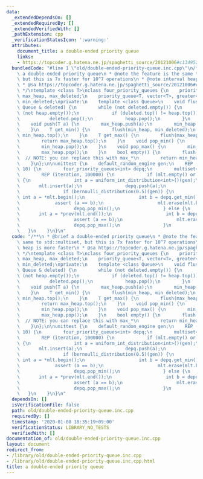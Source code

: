 ```yaml
---
data:
  _extendedDependsOn: []
  _extendedRequiredBy: []
  _extendedVerifiedWith: []
  _pathExtension: cpp
  _verificationStatusIcon: ':warning:'
  attributes:
    document_title: a double-ended priority queue
    links:
    - https://topcoder.g.hatena.ne.jp/spaghetti_source/20121006#c1349522933
  bundledCode: "#line 1 \"old/double-ended-priority-queue.inc.cpp\"\n/**\n * @brief\
    \ a double-ended priority queue\n * @note the feature is the same to std::multiset,\
    \ but this is 7x faster for 10^7 operations\n * @note interval heap is more faster\n\
    \ * @sa https://topcoder.g.hatena.ne.jp/spaghetti_source/20121006#c1349522933\n\
    \ */\ntemplate <class T>\nclass four_priority_queues {\n    priority_queue<T>\
    \ max_heap, max_deleted;\n    priority_queue<T, vector<T>, greater<T> > min_heap,\
    \ min_deleted;\nprivate:\n    template <class Queue>\n    void flush(Queue & heap,\
    \ Queue & deleted) {\n        while (not deleted.empty()) {\n            assert\
    \ (not heap.empty());\n            if (deleted.top() != heap.top()) break;\n \
    \           deleted.pop();\n            heap.pop();\n        }\n    }\npublic:\n\
    \    void push(T a) {\n        max_heap.push(a);\n        min_heap.push(a);\n\
    \    }\n    T get_min() {\n        flush(min_heap, min_deleted);\n        return\
    \ min_heap.top();\n    }\n    T get_max() {\n        flush(max_heap, max_deleted);\n\
    \        return max_heap.top();\n    }\n    void pop_min() {\n        max_deleted.push(get_min());\n\
    \        min_heap.pop();\n    }\n    void pop_max() {\n        min_deleted.push(get_max());\n\
    \        max_heap.pop();\n    }\n    bool empty() {\n        flush(min_heap, min_deleted);\
    \  // NOTE: you can replace this with max_*\n        return min_heap.empty();\n\
    \    }\n};\n\nunittest {\n    default_random_engine gen;\n    REP (iteration,\
    \ 10) {\n        four_priority_queues<int> depq;\n        multiset<int> mlt;\n\
    \        REP (iteration, 100000) {\n            if (mlt.empty() or bernoulli_distribution(0.8)(gen))\
    \ {\n                int a = uniform_int_distribution<int>()(gen);\n         \
    \       mlt.insert(a);\n                depq.push(a);\n            } else {\n\
    \                if (bernoulli_distribution(0.5)(gen)) {\n                   \
    \ int a = *mlt.begin();\n                    int b = depq.get_min();\n       \
    \             assert (a == b);\n                    mlt.erase(mlt.begin());\n\
    \                    depq.pop_min();\n                } else {\n             \
    \       int a = *prev(mlt.end());\n                    int b = depq.get_max();\n\
    \                    assert (a == b);\n                    mlt.erase(prev(mlt.end()));\n\
    \                    depq.pop_max();\n                }\n            }\n     \
    \   }\n    }\n}\n"
  code: "/**\n * @brief a double-ended priority queue\n * @note the feature is the\
    \ same to std::multiset, but this is 7x faster for 10^7 operations\n * @note interval\
    \ heap is more faster\n * @sa https://topcoder.g.hatena.ne.jp/spaghetti_source/20121006#c1349522933\n\
    \ */\ntemplate <class T>\nclass four_priority_queues {\n    priority_queue<T>\
    \ max_heap, max_deleted;\n    priority_queue<T, vector<T>, greater<T> > min_heap,\
    \ min_deleted;\nprivate:\n    template <class Queue>\n    void flush(Queue & heap,\
    \ Queue & deleted) {\n        while (not deleted.empty()) {\n            assert\
    \ (not heap.empty());\n            if (deleted.top() != heap.top()) break;\n \
    \           deleted.pop();\n            heap.pop();\n        }\n    }\npublic:\n\
    \    void push(T a) {\n        max_heap.push(a);\n        min_heap.push(a);\n\
    \    }\n    T get_min() {\n        flush(min_heap, min_deleted);\n        return\
    \ min_heap.top();\n    }\n    T get_max() {\n        flush(max_heap, max_deleted);\n\
    \        return max_heap.top();\n    }\n    void pop_min() {\n        max_deleted.push(get_min());\n\
    \        min_heap.pop();\n    }\n    void pop_max() {\n        min_deleted.push(get_max());\n\
    \        max_heap.pop();\n    }\n    bool empty() {\n        flush(min_heap, min_deleted);\
    \  // NOTE: you can replace this with max_*\n        return min_heap.empty();\n\
    \    }\n};\n\nunittest {\n    default_random_engine gen;\n    REP (iteration,\
    \ 10) {\n        four_priority_queues<int> depq;\n        multiset<int> mlt;\n\
    \        REP (iteration, 100000) {\n            if (mlt.empty() or bernoulli_distribution(0.8)(gen))\
    \ {\n                int a = uniform_int_distribution<int>()(gen);\n         \
    \       mlt.insert(a);\n                depq.push(a);\n            } else {\n\
    \                if (bernoulli_distribution(0.5)(gen)) {\n                   \
    \ int a = *mlt.begin();\n                    int b = depq.get_min();\n       \
    \             assert (a == b);\n                    mlt.erase(mlt.begin());\n\
    \                    depq.pop_min();\n                } else {\n             \
    \       int a = *prev(mlt.end());\n                    int b = depq.get_max();\n\
    \                    assert (a == b);\n                    mlt.erase(prev(mlt.end()));\n\
    \                    depq.pop_max();\n                }\n            }\n     \
    \   }\n    }\n}\n"
  dependsOn: []
  isVerificationFile: false
  path: old/double-ended-priority-queue.inc.cpp
  requiredBy: []
  timestamp: '2020-01-08 18:35:19+09:00'
  verificationStatus: LIBRARY_NO_TESTS
  verifiedWith: []
documentation_of: old/double-ended-priority-queue.inc.cpp
layout: document
redirect_from:
- /library/old/double-ended-priority-queue.inc.cpp
- /library/old/double-ended-priority-queue.inc.cpp.html
title: a double-ended priority queue
---
```

